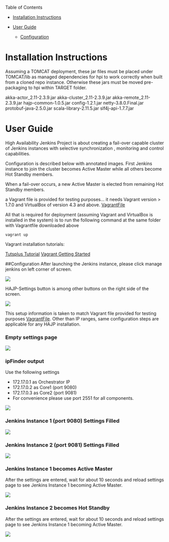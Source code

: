 Table of Contents

* [Installation Instructions](#InstallationInstructions)

* [User Guide](#UserGuide)
    * [Configuration](#Configuration)
    

# Installation Instructions <a name="InstallationInstructions"></a>

Assuming a TOMCAT deployment, these jar files must be placed under TOMCAT/lib as managed dependencies for hpi to work correctly when built from a cloned repo instance.
Otherwise these jars must be moved pre-packaging to hpi within TARGET folder.

akka-actor_2.11-2.3.9.jar
akka-cluster_2.11-2.3.9.jar
akka-remote_2.11-2.3.9.jar
hajp-common-1.0.5.jar
config-1.2.1.jar
netty-3.8.0.Final.jar
protobuf-java-2.5.0.jar
scala-library-2.11.5.jar
slf4j-api-1.7.7.jar


# User Guide <a name="UserGuide"></a>
High Availability Jenkins Project is about creating a fail-over capable cluster of Jenkins instances with selective synchronization
, monitoring and control capabilities.

Configuration is described below with annotated images. First Jenkins instance to join the cluster becomes Active Master
while all others become Hot Standby members. 

When a fail-over occurs, a new Active Master is elected from remaining Hot Standby members.

a Vagrant file is provided for testing purposes... it needs Vagrant version > 1.7.0 and VirtualBox of version 4.3 and above.
[VagrantFile](https://raw.githubusercontent.com/danielyinanc/hajp-test/develop/functional/deploy/vagrant/Vagrantfile)

All that is required for deployment (assuming Vagrant and VirtualBox is installed in the system) is to run the following 
command at the same folder with Vagrantfile downloaded above
 
    vagrant up

Vagrant installation tutorials: 

[Tutsplus Tutorial](http://code.tutsplus.com/tutorials/vagrant-what-why-and-how--net-26500)
[Vagrant Getting Started](http://docs.vagrantup.com/v2/getting-started/)



##Configuration <a name="Configuration"></a>
After launching the Jenkins instance, please click manage jenkins on left corner of screen.

<img src="http://i62.tinypic.com/25flv1l.jpg">

HAJP-Settings button is among other buttons on the right side of the screen. 

<img src="http://i61.tinypic.com/8wzc3s.jpg">

This setup information is taken to match Vagrant file provided for testing purposes [VagrantFile](https://raw.githubusercontent.com/danielyinanc/hajp-test/develop/functional/deploy/vagrant/Vagrantfile). 
Other than IP ranges, same configuration steps are applicable for any HAJP installation.

### Empty settings page <a name="EmptySettings"></a>
<img src="http://i59.tinypic.com/x393jq.jpg">

### ipFinder output
Use the following settings

* 172.17.0.1 as Orchestrator IP
* 172.17.0.2 as Core1 (port 9080)
* 172.17.0.3 as Core2 (port 9081)
* For convenience please use port 2551 for all components.

<img src="http://i62.tinypic.com/2rnze4h.jpg">

### Jenkins Instance 1 (port 9080) Settings Filled
<img src="http://i57.tinypic.com/s6p2xv.jpg">

### Jenkins Instance 2 (port 9081) Settings Filled
<img src="http://i58.tinypic.com/2u4src1.jpg">

### Jenkins Instance 1 becomes Active Master
After the settings are entered, wait for about 10 seconds and reload 
settings page to see Jenkins Instance 1 becoming Active Master.

<img src="http://i57.tinypic.com/20gla4o.jpg">

### Jenkins Instance 2 becomes Hot Standby
After the settings are entered, wait for about 10 seconds and reload 
settings page to see Jenkins Instance 1 becoming Active Master.

<img src="http://i57.tinypic.com/2vhyarr.jpg">


